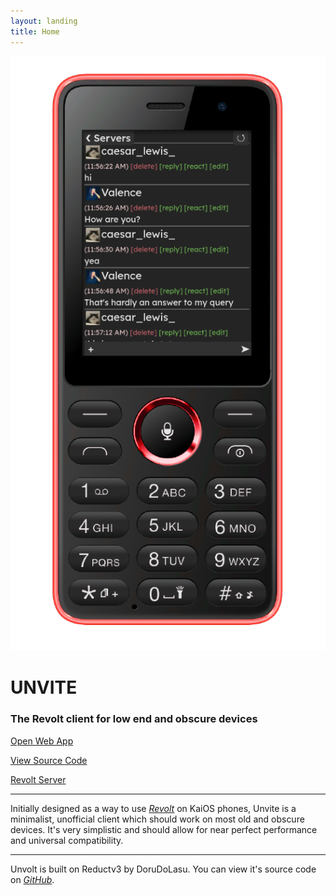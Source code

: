 ```yaml
---
layout: landing
title: Home
---
```


<img src="assets/KaiOS-phone.png" id="landingphone" alt="Unvolt on a KaiOS Phone">

# UNVITE

### The Revolt client for low end and obscure devices

<a id="button" href="app">Open Web App</a>

<a id="button" href="https://github.com/DeclanChidlow/unvite">View Source Code</a>

<a id="button" href="https://rvlt.gg/c2RgkaxY">Revolt Server</a>

---

Initially designed as a way to use *[Revolt](https://revolt.chat)* on KaiOS phones, Unvite is a minimalist, unofficial client which should work on most old and obscure devices. It's very simplistic and should allow for near perfect performance and universal compatibility.

---

Unvolt is built on Reductv3 by DoruDoLasu. You can view it's source code on *[GitHub](https://github.com/DoruDoLasu/Reduct)*.

